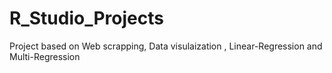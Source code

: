 # R_Studio_Projects
Project based on Web scrapping, Data visulaization , Linear-Regression and Multi-Regression
